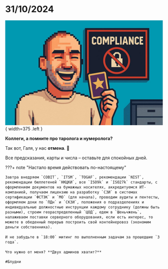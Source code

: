 # 31/10/2024

![ ](<../../assets/img/photo_2025-10-02_14-34-55.jpg>){ width=375 .left }

**Коллеги, а помните про таролога и нумеролога?**

Так вот, Галя, у нас **отмена**. 🚫

Все предсказания, карты и числа – оставьте для спокойных дней.

???+ note "Настало время действовать по-настоящему"

    Завтра внедряем `COBIT`, `ITSM`, `TOGAF`, рекомендации `NIST`, рекомендации бюллетеней `НКЦКИ`, все `ISO9k` и `ISO27k` стандарты, с оформлением документов на бумажных носителях, аккредитуемся ИТ-компанией, получаем лицензию на разработку `СЗИ` в системах сертификации `ФСТЭК` и `МО` (для начала), проводим аудиты и пентесты, оформляем доки по `ПДн` и `СКЗИ`, положения о подразделениях и индивидуальные должностные инструкции каждому сотруднику (должны быть разными), строим геораспределенный `ЦОД`, едем в `Шеньчжень`, налаживаем поставки серверного оборудования, если есть интерес, то можете в обеденный перерыв построить свой контейнеровоз (экономим деньги собственника).

    И не забудьте в `18:00` митинг по выполненным задачам за прошедшие `3 года`.

    Что нужно от меня? **Двух админов хватит?**

`#Блудни`
